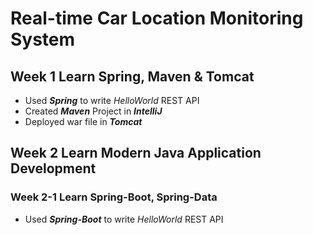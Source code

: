 # Real-time Car Location Monitoring System


## Week 1  Learn Spring, Maven & Tomcat

* Used ***Spring*** to write *HelloWorld* REST API
* Created ***Maven*** Project in ***IntelliJ***
* Deployed war file in ***Tomcat***


## Week 2  Learn Modern Java Application Development
### Week 2-1 Learn Spring-Boot, Spring-Data
* Used ***Spring-Boot*** to write *HelloWorld* REST API
